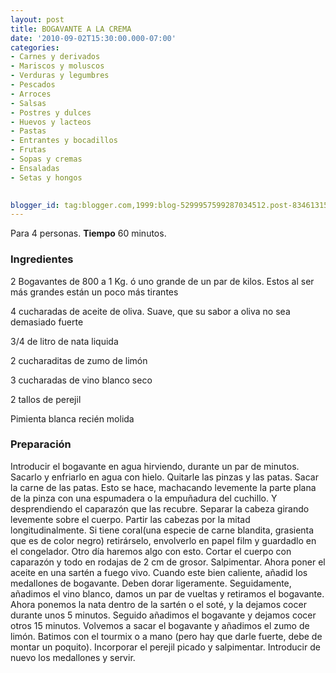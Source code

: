 ```yaml
---
layout: post
title: BOGAVANTE A LA CREMA
date: '2010-09-02T15:30:00.000-07:00'
categories:
- Carnes y derivados
- Mariscos y moluscos
- Verduras y legumbres
- Pescados
- Arroces
- Salsas
- Postres y dulces
- Huevos y lacteos
- Pastas
- Entrantes y bocadillos
- Frutas
- Sopas y cremas
- Ensaladas
- Setas y hongos
 

blogger_id: tag:blogger.com,1999:blog-5299957599287034512.post-8346131502283743971
---
```


Para 4 personas.
<b>Tiempo</b> 60 minutos.

<h3>Ingredientes</h3>

2 Bogavantes de 800 a 1 Kg. ó uno grande de un par de kilos. Estos al ser más grandes están un poco más tirantes

4 cucharadas de aceite de oliva. Suave, que su sabor a oliva no sea demasiado fuerte

3/4 de litro de nata liquida

2 cucharaditas de zumo de limón

3 cucharadas de vino blanco seco

2 tallos de perejil

Pimienta blanca recién molida

<h3>Preparación</h3>

Introducir el bogavante en agua hirviendo, durante un par de minutos. Sacarlo y enfriarlo en agua con hielo. Quitarle las pinzas y las patas. Sacar la carne de las patas. Esto se hace, machacando levemente la parte plana de la pinza con una espumadera o la empuñadura del cuchillo. Y desprendiendo el caparazón que las recubre. Separar la cabeza girando levemente sobre el cuerpo. Partir las cabezas por la mitad longitudinalmente. Si tiene coral(una especie de carne blandita, grasienta que es de color negro) retirárselo, envolverlo en papel film y guardadlo en el congelador. Otro día haremos algo con esto. Cortar el cuerpo con caparazón y todo en rodajas de 2 cm de grosor. Salpimentar. Ahora poner el aceite en una sartén a fuego vivo. Cuando este bien caliente, añadid los medallones de bogavante. Deben dorar ligeramente. Seguidamente, añadimos el vino blanco, damos un par de vueltas y retiramos el bogavante. Ahora ponemos la nata dentro de la sartén o el soté, y la dejamos cocer durante unos 5 minutos. Seguido añadimos el bogavante y dejamos cocer otros 15 minutos. Volvemos a sacar el bogavante y añadimos el zumo de limón. Batimos con el tourmix o a mano (pero hay que darle fuerte, debe de montar un poquito). Incorporar el perejil picado y salpimentar. Introducir de nuevo los medallones y servir.

